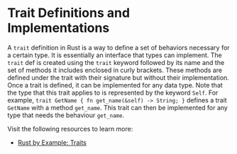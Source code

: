 # Trait Definitions and Implementations

A `trait` definition in Rust is a way to define a set of behaviors necessary for a certain type. It is essentially an interface that types can implement. The `trait` def is created using the `trait` keyword followed by its name and the set of methods it includes enclosed in curly brackets. These methods are defined under the trait with their signature but without their implementation. Once a trait is defined, it can be implemented for any data type. Note that the type that this trait applies to is represented by the keyword `Self`. For example, `trait GetName { fn get_name(&self) -> String; }` defines a trait `GetName` with a method `get_name`. This trait can then be implemented for any type that needs the behaviour `get_name`.

Visit the following resources to learn more:

- [Rust by Example: Traits](https://doc.rust-lang.org/rust-by-example/trait.html)
